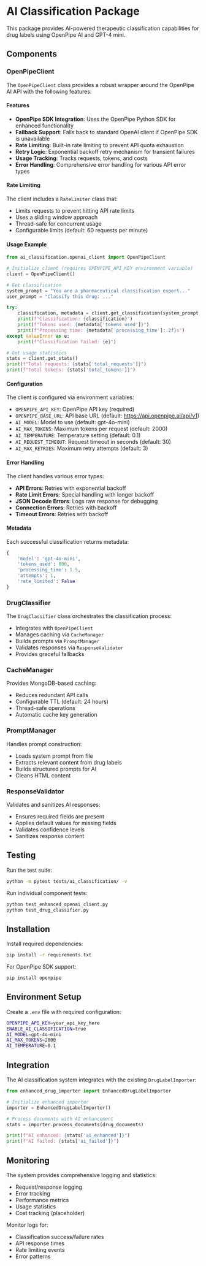 # AI Classification Package

This package provides AI-powered therapeutic classification capabilities for drug labels using OpenPipe AI and GPT-4 mini.

## Components

### OpenPipeClient

The `OpenPipeClient` class provides a robust wrapper around the OpenPipe AI API with the following features:

#### Features

- **OpenPipe SDK Integration**: Uses the OpenPipe Python SDK for enhanced functionality
- **Fallback Support**: Falls back to standard OpenAI client if OpenPipe SDK is unavailable
- **Rate Limiting**: Built-in rate limiting to prevent API quota exhaustion
- **Retry Logic**: Exponential backoff retry mechanism for transient failures
- **Usage Tracking**: Tracks requests, tokens, and costs
- **Error Handling**: Comprehensive error handling for various API error types

#### Rate Limiting

The client includes a `RateLimiter` class that:
- Limits requests to prevent hitting API rate limits
- Uses a sliding window approach
- Thread-safe for concurrent usage
- Configurable limits (default: 60 requests per minute)

#### Usage Example

```python
from ai_classification.openai_client import OpenPipeClient

# Initialize client (requires OPENPIPE_API_KEY environment variable)
client = OpenPipeClient()

# Get classification
system_prompt = "You are a pharmaceutical classification expert..."
user_prompt = "Classify this drug: ..."

try:
    classification, metadata = client.get_classification(system_prompt, user_prompt)
    print(f"Classification: {classification}")
    print(f"Tokens used: {metadata['tokens_used']}")
    print(f"Processing time: {metadata['processing_time']:.2f}s")
except ValueError as e:
    print(f"Classification failed: {e}")

# Get usage statistics
stats = client.get_stats()
print(f"Total requests: {stats['total_requests']}")
print(f"Total tokens: {stats['total_tokens']}")
```

#### Configuration

The client is configured via environment variables:

- `OPENPIPE_API_KEY`: OpenPipe API key (required)
- `OPENPIPE_BASE_URL`: API base URL (default: https://api.openpipe.ai/api/v1)
- `AI_MODEL`: Model to use (default: gpt-4o-mini)
- `AI_MAX_TOKENS`: Maximum tokens per request (default: 2000)
- `AI_TEMPERATURE`: Temperature setting (default: 0.1)
- `AI_REQUEST_TIMEOUT`: Request timeout in seconds (default: 30)
- `AI_MAX_RETRIES`: Maximum retry attempts (default: 3)

#### Error Handling

The client handles various error types:

- **API Errors**: Retries with exponential backoff
- **Rate Limit Errors**: Special handling with longer backoff
- **JSON Decode Errors**: Logs raw response for debugging
- **Connection Errors**: Retries with backoff
- **Timeout Errors**: Retries with backoff

#### Metadata

Each successful classification returns metadata:

```python
{
    'model': 'gpt-4o-mini',
    'tokens_used': 800,
    'processing_time': 1.5,
    'attempts': 1,
    'rate_limited': False
}
```

### DrugClassifier

The `DrugClassifier` class orchestrates the classification process:

- Integrates with `OpenPipeClient`
- Manages caching via `CacheManager`
- Builds prompts via `PromptManager`
- Validates responses via `ResponseValidator`
- Provides graceful fallbacks

### CacheManager

Provides MongoDB-based caching:

- Reduces redundant API calls
- Configurable TTL (default: 24 hours)
- Thread-safe operations
- Automatic cache key generation

### PromptManager

Handles prompt construction:

- Loads system prompt from file
- Extracts relevant content from drug labels
- Builds structured prompts for AI
- Cleans HTML content

### ResponseValidator

Validates and sanitizes AI responses:

- Ensures required fields are present
- Applies default values for missing fields
- Validates confidence levels
- Sanitizes response content

## Testing

Run the test suite:

```bash
python -m pytest tests/ai_classification/ -v
```

Run individual component tests:

```bash
python test_enhanced_openai_client.py
python test_drug_classifier.py
```

## Installation

Install required dependencies:

```bash
pip install -r requirements.txt
```

For OpenPipe SDK support:

```bash
pip install openpipe
```

## Environment Setup

Create a `.env` file with required configuration:

```bash
OPENPIPE_API_KEY=your_api_key_here
ENABLE_AI_CLASSIFICATION=true
AI_MODEL=gpt-4o-mini
AI_MAX_TOKENS=2000
AI_TEMPERATURE=0.1
```

## Integration

The AI classification system integrates with the existing `DrugLabelImporter`:

```python
from enhanced_drug_importer import EnhancedDrugLabelImporter

# Initialize enhanced importer
importer = EnhancedDrugLabelImporter()

# Process documents with AI enhancement
stats = importer.process_documents(drug_documents)

print(f"AI enhanced: {stats['ai_enhanced']}")
print(f"AI failed: {stats['ai_failed']}")
```

## Monitoring

The system provides comprehensive logging and statistics:

- Request/response logging
- Error tracking
- Performance metrics
- Usage statistics
- Cost tracking (placeholder)

Monitor logs for:
- Classification success/failure rates
- API response times
- Rate limiting events
- Error patterns